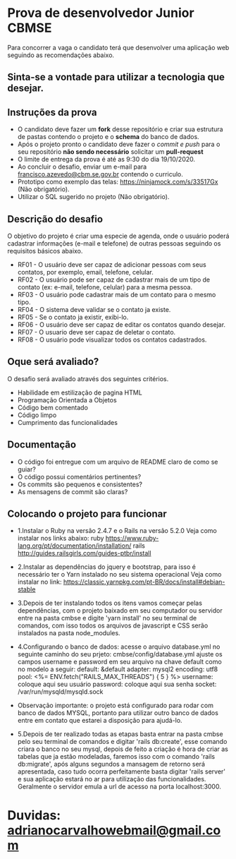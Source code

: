# Prova  de desenvolvedor Junior CBMSE

Para concorrer a vaga o candidato terá que desenvolver uma aplicação web seguindo as recomendações abaixo.
## Sinta-se a vontade para utilizar a tecnologia que desejar. 

## Instruções da prova
 - O candidato deve fazer um **fork** desse repositório e criar sua estrutura de pastas contendo o projeto e o **schema** do banco de dados.
 - Após o projeto pronto o candidato deve fazer o *commit e push* para o seu repositório **não sendo necessário** solicitar um **pull-request**
 - O limite de entrega da prova é até as 9:30 do dia 19/10/2020.
 - Ao concluir o desafio, enviar um e-mail para francisco.azevedo@cbm.se.gov.br contendo o curriculo.
 - Prototipo como exemplo das telas: https://ninjamock.com/s/33517Gx (Não obrigatório).
 - Utilizar o SQL sugerido no projeto (Não obrigatório).

## Descrição do desafio
 O objetivo do projeto é criar uma especie de agenda, onde o usuário poderá cadastrar informações (e-mail e telefone) de outras pessoas seguindo os requisitos básicos abaixo.
 - RF01 - O usuário deve ser capaz de adicionar pessoas com seus contatos, por exemplo, email, telefone, celular.
 - RF02 - O usuário pode ser capaz de cadastrar mais de um tipo de contato (ex: e-mail, telefone, celular) para a mesma pessoa.
 - RF03 - O usuário pode cadastrar mais de um contato para o mesmo tipo.
 - RF04 - O sistema deve validar se o contato ja existe.
 - RF05 - Se o contato ja existir, exibi-lo.
 - RF06 - O usuário deve ser capaz de editar os contatos quando desejar.
 - RF07 - O usuario deve ser capaz de deletar o contato.
 - RF08 - O usuário pode visualizar todos os contatos cadastrados.
 
## Oque será avaliado?
O desafio será avaliado através dos seguintes critérios.
 - Habilidade em estilização de pagina HTML
 - Programação Orientada a Objetos
 - Código bem comentado
 - Código limpo
 - Cumprimento das funcionalidades

## Documentação
 - O código foi entregue com um arquivo de README claro de como se guiar?
 - O código possui comentários pertinentes?
 - Os commits são pequenos e consistentes?
 - As mensagens de commit são claras?

 ## Colocando o projeto para funcionar

 - 1.Instalar o Ruby na versão 2.4.7 e o Rails na versão 5.2.0
    Veja como instalar nos links abaixo:
    ruby
    https://www.ruby-lang.org/pt/documentation/installation/
    rails
    http://guides.railsgirls.com/guides-ptbr/install


 - 2.Instalar as dependências do jquery e bootstrap, para isso é necessário ter o Yarn instalado no seu sistema operacional 
  Veja como instalar no link:
  https://classic.yarnpkg.com/pt-BR/docs/install#debian-stable 
 
 - 3.Depois de ter instalando todos os itens vamos começar pelas dependências, com o projeto baixado em seu computador ou servidor entre na pasta cmbse e digite 'yarn install' no seu terminal de comandos, com isso todos os arquivos de javascript e CSS serão instalados na pasta node_modules.

 - 4.Configurando o banco de dados: acesse o arquivo database.yml no seguinte caminho do seu prjeto: cmbse/config/database.yml ajuste os campos username e password em seu arquivo na chave default como no modelo a seguir:
  default: &default
  adapter: mysql2
  encoding: utf8
  pool: <%= ENV.fetch("RAILS_MAX_THREADS") { 5 } %>
  username: coloque aqui seu usuário
  password: coloque aqui sua senha
  socket: /var/run/mysqld/mysqld.sock

 - Observação importante: o projeto está configurado para rodar com banco de dados MYSQL, portanto para utilizar outro banco de dados entre em contato que estarei a disposição para ajudá-lo.

 - 5.Depois de ter realizado todas as etapas basta entrar na pasta cmbse pelo seu terminal de comandos e digitar 'rails db:create', esse comando criara o banco no seu mysql, depois de feito a criação é hora de criar as tabelas que ja estão modeladas, faremos isso com o comando 'rails db:migrate', após alguns segundos a mansagem de retorno será apresentada, caso tudo ocorra perfeitamente basta digitar 'rails server' e sua aplicação estará no ar para utilização das funcionalidades. Geralmente o servidor emula a url de acesso na porta localhost:3000.

# Duvidas: adrianocarvalhowebmail@gmail.com
